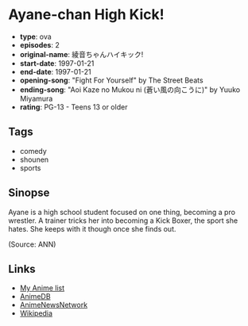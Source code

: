 # Ayane-chan High Kick!

-   **type**: ova
-   **episodes**: 2
-   **original-name**: 綾音ちゃんハイキック!
-   **start-date**: 1997-01-21
-   **end-date**: 1997-01-21
-   **opening-song**: "Fight For Yourself" by The Street Beats
-   **ending-song**: "Aoi Kaze no Mukou ni (蒼い風の向こうに)" by Yuuko Miyamura
-   **rating**: PG-13 - Teens 13 or older

## Tags

-   comedy
-   shounen
-   sports

## Sinopse

Ayane is a high school student focused on one thing, becoming a pro wrestler. A trainer tricks her into becoming a Kick Boxer, the sport she hates. She keeps with it though once she finds out.

(Source: ANN)

## Links

-   [My Anime list](https://myanimelist.net/anime/2183/Ayane-chan_High_Kick)
-   [AnimeDB](http://anidb.info/perl-bin/animedb.pl?show=anime&aid=997)
-   [AnimeNewsNetwork](http://www.animenewsnetwork.com/encyclopedia/anime.php?id=515)
-   [Wikipedia](http://ja.wikipedia.org/wiki/%E7%B6%BE%E9%9F%B3%E3%81%A1%E3%82%83%E3%82%93%E3%83%8F%E3%82%A4%E3%82%AD%E3%83%83%E3%82%AF!)
